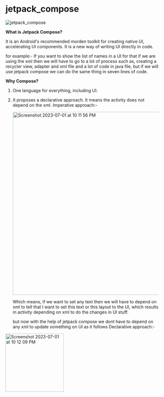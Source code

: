 # jetpack_compose

![jetpack_compose](https://github.com/Vijaya9418/jetpack_compose/assets/56352158/cb8031e7-aa21-4679-bcfb-8b770c1c4ef8)



**What is Jetpack Compose?**

It is an Android's recommended morden toolkit for creating native UI, accelerating UI components. It is a new way of writing UI directly in code.

for example:- If you want to show the list of names in a UI for that if we are using the xml then we will have to go to a lot of process such as, creating a recycler view, adapter and xml file and a lot of code in java file, but if we will use jetpack compose we can do the same thing in seven lines of code.

**Why Compose?**

1. One language for everything, including UI.
2. It proposes a declarative approach. It means the activity does not depend on the xml.
   Imperative approach:-
   
   <img width="600" alt="Screenshot 2023-07-01 at 10 11 56 PM" src="https://github.com/Vijaya9418/jetpack_compose/assets/56352158/baff0467-6cdb-4da7-b361-dfe29210bc27">

   Which means, if we want to set any text then we will have to depend on xml to tell that I want to set this text or this layout to the UI, which results in activity depending on xml to do the changes in UI stuff.

   but now with the help of jetpack compose we dont have to depend on any xml to update something on UI as it follows
   Declarative approach:-

  <img width="191" alt="Screenshot 2023-07-01 at 10 12 09 PM" src="https://github.com/Vijaya9418/jetpack_compose/assets/56352158/b812af4a-bb83-418c-8d6a-52030feb4a92">
